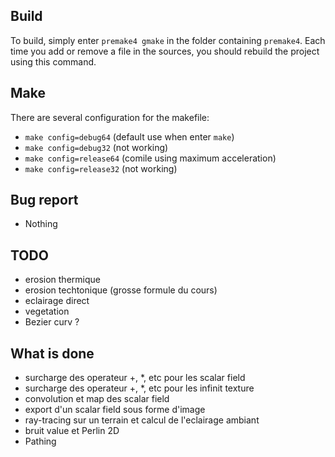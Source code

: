 ## Build

To build, simply enter `premake4 gmake` in the folder containing `premake4`.
Each time you add or remove a file in the sources, you should rebuild the project using this command.

## Make

There are several configuration for the makefile:
 * `make config=debug64` (default use when enter `make`)
 * `make config=debug32` (not working)
 * `make config=release64` (comile using maximum acceleration)
 * `make config=release32` (not working)

## Bug report
 * Nothing

## TODO
 * erosion thermique
 * erosion techtonique (grosse formule du cours)
 * eclairage direct
 * vegetation
 * Bezier curv ?

## What is done
 * surcharge des operateur +, *, etc pour les scalar field
 * surcharge des operateur +, *, etc pour les infinit texture
 * convolution et map des scalar field
 * export d'un scalar field sous forme d'image
 * ray-tracing sur un terrain et calcul de l'eclairage ambiant
 * bruit value et Perlin 2D
 * Pathing